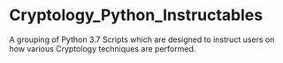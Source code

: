 # Cryptology_Python_Instructables
A grouping of Python 3.7 Scripts which are designed to instruct users on how various Cryptology techniques are performed.
